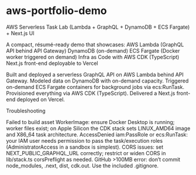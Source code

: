 # aws-portfolio-demo
AWS Serverless Task Lab (Lambda + GraphQL + DynamoDB + ECS Fargate) + Next.js UI

A compact, résumé-ready demo that showcases:
AWS Lambda (GraphQL API behind API Gateway)
DynamoDB (on-demand)
ECS Fargate (Docker worker triggered on demand)
Infra as Code with AWS CDK (TypeScript)
Next.js front-end deployable to Vercel

Built and deployed a serverless GraphQL API on AWS Lambda behind API Gateway.
Modeled data on DynamoDB with on-demand capacity.
Triggered on-demand ECS Fargate containers for background jobs via ecs:RunTask.
Provisioned everything via AWS CDK (TypeScript).
Delivered a Next.js front-end deployed on Vercel.

Troubleshooting

Failed to build asset WorkerImage: ensure Docker Desktop is running; worker files exist; on Apple Silicon the CDK stack sets LINUX_AMD64 image and X86_64 task architecture.
AccessDenied iam:PassRole or ecs:RunTask: your IAM user needs permission to pass the task/execution roles (AdministratorAccess in a sandbox is simplest).
CORS issues: set NEXT_PUBLIC_GRAPHQL_URL correctly; restrict or widen CORS in lib/stack.ts corsPreflight as needed.
GitHub >100MB error: don’t commit node_modules, .next, dist, cdk.out. Use the included .gitignore.
